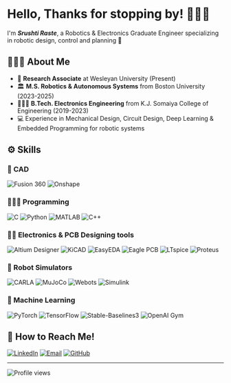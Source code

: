 # Hello, Thanks for stopping by! 🙋🏻‍♀️

I'm _**Srushti Raste**_, a Robotics & Electronics Graduate Engineer specializing in robotic design, control and planning 🦾

## 👩🏻‍🏫 About Me
- 🦿 **Research Associate** at Wesleyan University (Present)
- 🏛️ **M.S. Robotics & Autonomous Systems** from Boston University (2023-2025)
- 👩🏻‍🎓 **B.Tech. Electronics Engineering** from K.J. Somaiya College of Engineering (2019-2023)
- 💻 Experience in Mechanical Design, Circuit Design, Deep Learning & Embedded Programming for robotic systems
  
## ⚙️ Skills
### 📐 CAD
![Fusion 360](https://img.shields.io/badge/-Fusion%20360-0696D7?style=flat-square&logo=autodesk&logoColor=white)
![Onshape](https://img.shields.io/badge/-Onshape-1B6AC6?style=flat-square&logo=onshape&logoColor=white)

### 👩🏻‍💻 Programming
![C](https://img.shields.io/badge/-C-00599C?style=flat-square&logo=c&logoColor=white)
![Python](https://img.shields.io/badge/-Python-3776AB?style=flat-square&logo=python&logoColor=white)
![MATLAB](https://img.shields.io/badge/-MATLAB-0076A8?style=flat-square&logo=mathworks&logoColor=white)
![C++](https://img.shields.io/badge/-C++-00599C?style=flat-square&logo=c%2B%2B&logoColor=white)

### 🔋🪫 Electronics & PCB Designing tools
![Altium Designer](https://img.shields.io/badge/-Altium%20Designer-A5915F?style=flat-square&logo=altium-designer&logoColor=white)
![KiCAD](https://img.shields.io/badge/-KiCAD-314CB0?style=flat-square&logo=kicad&logoColor=white)
![EasyEDA](https://img.shields.io/badge/-EasyEDA-5588FF?style=flat-square)
![Eagle PCB](https://img.shields.io/badge/-Eagle%20PCB-0072EF?style=flat-square&logo=autodesk&logoColor=white)
![LTspice](https://img.shields.io/badge/-LTspice-8A2BE2?style=flat-square)
![Proteus](https://img.shields.io/badge/-Proteus-1C79B3?style=flat-square)

### 🤖 Robot Simulators 
![CARLA](https://img.shields.io/badge/-CARLA%20Simulator-1E90FF?style=flat-square)
![MuJoCo](https://img.shields.io/badge/-MuJoCo-68B723?style=flat-square)
![Webots](https://img.shields.io/badge/-Webots-2980B9?style=flat-square)
![Simulink](https://img.shields.io/badge/-Simulink-0076A8?style=flat-square&logo=mathworks&logoColor=white)

### 🧠 Machine Learning
![PyTorch](https://img.shields.io/badge/-PyTorch-EE4C2C?style=flat-square&logo=pytorch&logoColor=white)
![TensorFlow](https://img.shields.io/badge/-TensorFlow-FF6F00?style=flat-square&logo=tensorflow&logoColor=white)
![Stable-Baselines3](https://img.shields.io/badge/-Stable%20Baselines3-47A248?style=flat-square)
![OpenAI Gym](https://img.shields.io/badge/-OpenAI%20Gym-0081A5?style=flat-square)

## 📮 How to Reach Me! 
[![LinkedIn](https://img.shields.io/badge/-LinkedIn-0077B5?style=flat-square&logo=linkedin&logoColor=white)](www.linkedin.com/in/srushti-raste)
[![Email](https://img.shields.io/badge/-Email-D14836?style=flat-square&logo=gmail&logoColor=white)](mailto:srushtiraste44@gmail.com)
[![GitHub](https://img.shields.io/badge/-GitHub-181717?style=flat-square&logo=github&logoColor=white)](https://github.com/ssraste)

---

![Profile views](https://komarev.com/ghpvc/?username=ssraste)
